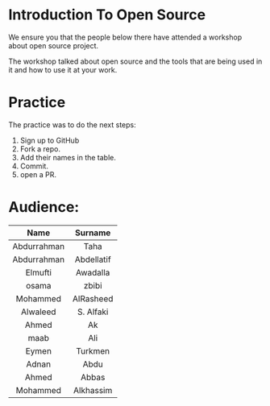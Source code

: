 # Introduction To Open Source

We ensure you that the people below there have attended a workshop about open source project. 

The workshop talked about open source and the tools that are being used in it and how to use it at your work.

# Practice

The practice was to do the next steps: 

1. Sign up to GitHub
2. Fork a repo. 
3. Add their names in the table. 
4. Commit. 
5. open a PR. 

# Audience: 

|     Name    | Surname |
|:-----------:|:-------:|
| Abdurrahman |   Taha  |   
| Abdurrahman |  Abdellatif |
| Elmufti     |   Awadalla  |
| osama |  zbibi|  
| Mohammed | AlRasheed |
| Alwaleed | S. Alfaki |
| Ahmed | Ak |  
| maab | Ali |  
| Eymen | Turkmen |
| Adnan | Abdu |  
| Ahmed | Abbas | 
| Mohammed | Alkhassim | 

